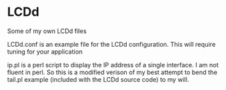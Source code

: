 # LCDd
Some of my own LCDd files

LCDd.conf is an example file for the LCDd configuration. This will require tuning for your application

ip.pl is a perl script to display the IP address of a single interface. I am not fluent in perl. So this is a modified verison of my best attempt to bend the tail.pl example (included with the LCDd source code) to my will. 
